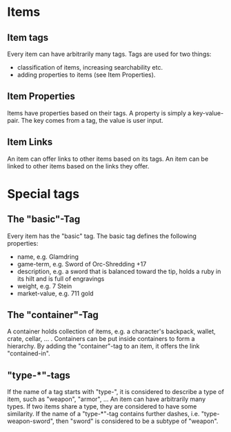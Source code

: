# Items

## Item tags
Every item can have arbitrarily many tags. Tags are used for two things:
  * classification of items, increasing searchability etc.
  * adding properties to items (see Item Properties).

## Item Properties
Items have properties based on their tags. A property is simply a key-value-pair.
The key comes from a tag, the value is user input.

## Item Links
An item can offer links to other items based on its tags.
An item can be linked to other items based on the links they offer. 

# Special tags

## The "basic"-Tag
Every item has the "basic" tag. The basic tag defines the following properties:
  * name, e.g. Glamdring
  * game-term, e.g. Sword of Orc-Shredding +17
  * description, e.g. a sword that is balanced toward the tip, holds a ruby in its hilt and is full of engravings
  * weight, e.g. 7 Stein
  * market-value, e.g. 711 gold

## The "container"-Tag
A container holds collection of items, e.g. a character's backpack, wallet, crate, cellar, ... .
Containers can be put inside containers to form a hierarchy.
By adding the "container"-tag to an item, it offers the link "contained-in".

## "type-*"-tags
If the name of a tag starts with "type-", it is considered to describe a type of item, such as "weapon", "armor", ...
An item can have arbitrarily many types.
If two items share a type, they are considered to have some similarity.
If the name of a "type-*"-tag contains further dashes, i.e. "type-weapon-sword", then "sword" is considered to be a subtype of "weapon".
